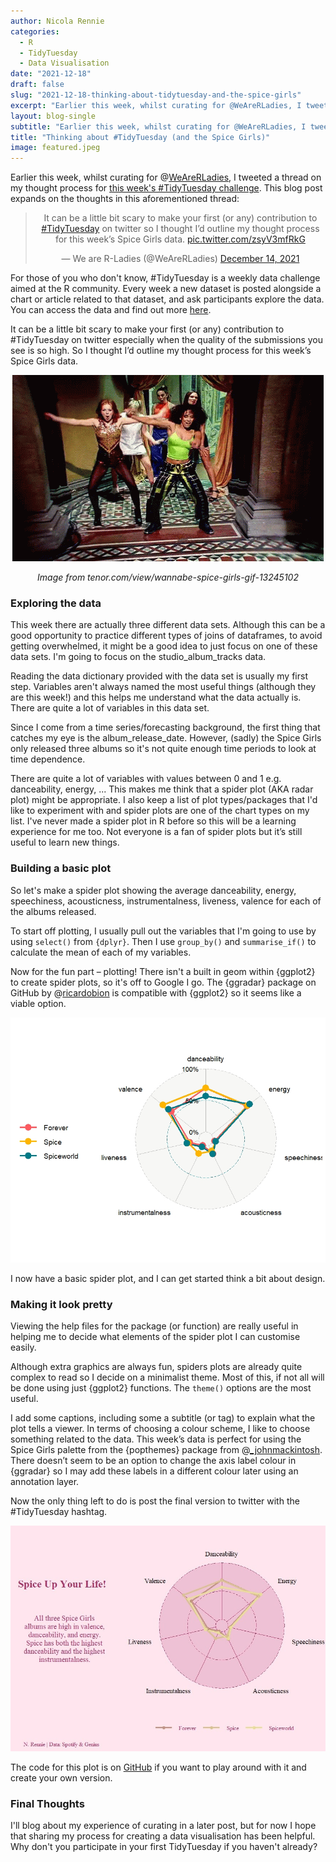 ```yaml
---
author: Nicola Rennie
categories:
  - R
  - TidyTuesday
  - Data Visualisation
date: "2021-12-18"
draft: false
slug: "2021-12-18-thinking-about-tidytuesday-and-the-spice-girls"
excerpt: "Earlier this week, whilst curating for @WeAreRLadies, I tweeted a thread on my thought process for this week's #TidyTuesday challenge. This blog post expands on the thoughts in that thread."
layout: blog-single
subtitle: "Earlier this week, whilst curating for @WeAreRLadies, I tweeted a thread on my thought process for this week's #TidyTuesday challenge. This blog post expands on the thoughts in that thread."
title: "Thinking about #TidyTuesday (and the Spice Girls)"
image: featured.jpeg
---
```


Earlier this week, whilst curating for @[WeAreRLadies](https://twitter.com/WeAreRLadies), I tweeted a thread on my thought process for [this week's #TidyTuesday challenge](https://github.com/rfordatascience/tidytuesday/blob/master/data/2021/2021-12-14/readme.md). This blog post expands on the thoughts in this aforementioned thread:

<blockquote class="twitter-tweet" align="center"><p lang="en" dir="ltr">It can be a little bit scary to make your first (or any) contribution to <a href="https://twitter.com/hashtag/TidyTuesday?src=hash&amp;ref_src=twsrc%5Etfw">#TidyTuesday</a> on twitter so I thought I’d outline my thought process for this week’s Spice Girls data. <a href="https://t.co/zsyV3mfRkG">pic.twitter.com/zsyV3mfRkG</a></p>&mdash; We are R-Ladies (@WeAreRLadies) <a href="https://twitter.com/WeAreRLadies/status/1470792871242522631?ref_src=twsrc%5Etfw">December 14, 2021</a></blockquote> <script async src="https://platform.twitter.com/widgets.js" charset="utf-8"></script>

For those of you who don't know, #TidyTuesday is a weekly data challenge aimed at the R community. Every week a new dataset is posted alongside a chart or article related to that dataset, and ask participants explore the data. You can access the data and find out more [here](https://github.com/rfordatascience/tidytuesday/blob/master/README.md).

It can be a little bit scary to make your first (or any) contribution to #TidyTuesday on twitter especially when the quality of the submissions you see is so high. So I thought I’d outline my thought process for this week’s Spice Girls data. 

<p align="center">
<img src="/blog/2021-12-18-thinking-about-tidytuesday-and-the-spice-girls/spice.gif?raw=true">
</p>

<p align = "center" style="font-style: italic;">
Image from tenor.com/view/wannabe-spice-girls-gif-13245102
</p>

### Exploring the data

This week there are actually three different data sets. Although this can be a good opportunity to practice different types of joins of dataframes, to avoid getting overwhelmed, it might be a good idea to just focus on one of these data sets. I'm going to focus on the studio_album_tracks data. 

Reading the data dictionary provided with the data set is usually my first step. Variables aren't always named the most useful things (although they are this week!) and this helps me understand what the data actually is. There are quite a lot of variables in this data set. 

Since I come from a time series/forecasting background, the first thing that catches my eye is the album_release_date. However, (sadly) the Spice Girls only released three albums so it's not quite enough time periods to look at time dependence.

There are quite a lot of variables with values between 0 and 1 e.g. danceability, energy, ... This makes me think that a spider plot (AKA radar plot) might be appropriate. I also keep a list of plot types/packages that I'd like to experiment with and spider plots are one of the chart types on my list. I've never made a spider plot in R before so this will be a learning experience for me too. Not everyone is a fan of spider plots but it’s still useful to learn new things.

### Building a basic plot

So let's make a spider plot showing the average danceability, energy, speechiness, acousticness, instrumentalness, liveness, valence for each of the albums released. 

To start off plotting, I usually pull out the variables that I'm going to use by using `select()` from `{dplyr}`. Then I use `group_by()` and `summarise_if()` to calculate the mean of each of my variables.

Now for the fun part – plotting! There isn't a built in geom within {ggplot2} to create spider plots, so it's off to Google I go. The {ggradar} package on GitHub by @[ricardobion](https://twitter.com/ricardobion) is compatible with {ggplot2} so it seems like a viable option. 

![](/blog/2021-12-18-thinking-about-tidytuesday-and-the-spice-girls/basic_plot.jpeg) 

I now have a basic spider plot, and I can get started think a bit about design.

### Making it look pretty

Viewing the help files for the package (or function) are really useful in helping me to decide what elements of the spider plot I can customise easily. 

Although extra graphics are always fun, spiders plots are already quite complex to read so I decide on a minimalist theme. Most of this, if not all will be done using just {ggplot2} functions. The `theme()` options are the most useful.

I add some captions, including some a subtitle (or tag) to explain what the plot tells a viewer. In terms of choosing a colour scheme, I like to choose something related to the data. This week’s data is perfect for using the Spice Girls palette from the {popthemes} package from @[_johnmackintosh](https://twitter.com/_johnmackintosh). There doesn’t seem to be an option to change the axis label colour in {ggradar} so I may add these labels in a different colour later using an annotation layer.

Now the only thing left to do is post the final version to twitter with the #TidyTuesday hashtag. 

![](/blog/2021-12-18-thinking-about-tidytuesday-and-the-spice-girls/featured.jpeg)

The code for this plot is on [GitHub](https://github.com/nrennie/tidytuesday/tree/main/2021/14-12-2021) if you want to play around with it and create your own version. 

### Final Thoughts

I'll blog about my experience of curating in a later post, but for now I hope that sharing my process for creating a data visualisation has been helpful. Why don't you participate in your first TidyTuesday if you haven't already?